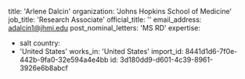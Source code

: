 title: 'Arlene Dalcin'
organization: 'Johns Hopkins School of Medicine'
job_title: 'Research Associate'
official_title: ''
email_address: adalcin1@jhmi.edu
post_nominal_letters: 'MS RD'
expertise:
  - salt
country:
  - 'United States'
works_in: 'United States'
import_id: 8441d1d6-7f0e-442b-9fa0-32e594a4e4bb
id: 3d180dd9-d601-4c39-8961-3926e6b8abcf
